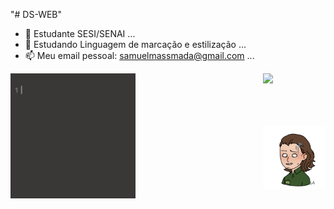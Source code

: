"# DS-WEB" 

- 🔭 Estudante SESI/SENAI ...
- 🌱 Estudando Linguagem de marcação e estilização ...
- 📫 Meu email pessoal: samuelmassmada@gmail.com ...
<img align="left" heigh="200px" width="200px"  src="https://github.com/SamuelMassaranaMadalena/SamuelMassaranaMadalena/blob/main/img%20e%20gifs%20usar/1.gif?raw=true">
<img align="right" heigh="100px" width="100px" src="https://github.com/SamuelMassaranaMadalena/SamuelMassaranaMadalena/blob/main/img%20e%20gifs%20usar/download%20(2).gif?raw=true">
<br><br><br><br><br>
<img align="right" heigh="100px" width="100px" src="https://github.com/SamuelMassaranaMadalena/SamuelMassaranaMadalena/blob/main/img%20e%20gifs%20usar/desenho.png?raw=true">